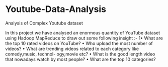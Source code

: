 # Youtube-Data-Analysis
Analysis of Complex Youtube dataset

In this project we have analysed an enormous quantity of YouTube dataset using
Hadoop MapReduce to draw out some following insight :-
1• What are the top 10 rated videos on YouTube?
• Who upload the most number of videos?
• What are trending videos related to each category like comedy,music, technol-
ogy,movie etc?
• What is the good length video that nowadays watch by most people?
• What are the top 10 categories?
